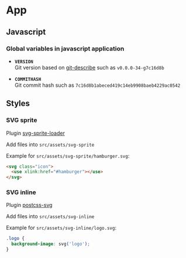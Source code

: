 # App

## Javascript

### Global variables in javascript application

* **`VERSION`**<br>
  Git version based on [git-describe](http://www.git-scm.com/docs/git-describe) such as `v0.0.0-34-g7c16d8b`

* **`COMMITHASH`**<br>
  Git commit hash such as `7c16d8b1abeced419c14eb9908baeb4229ac0542`

## Styles

### SVG sprite

Plugin [svg-sprite-loader](https://github.com/kisenka/svg-sprite-loader)

Add files into `src/assets/svg-sprite`

Example for `src/assets/svg-sprite/hamburger.svg`:

```html
<svg class="icon">
  <use xlink:href="#hamburger"></use>
</svg>
```

### SVG inline

Plugin [postcss-svg](https://github.com/Pavliko/postcss-svg/blob/master/README.md)

Add files into `src/assets/svg-inline`

Example for `src/assets/svg-inline/logo.svg`:

```css
.logo {
  background-image: svg('logo');
}
```

